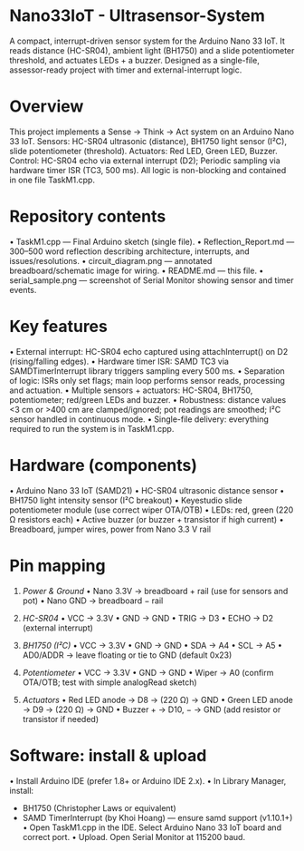 # Nano33IoT - Ultrasensor-System
A compact, interrupt-driven sensor system for the Arduino Nano 33 IoT. It reads distance (HC-SR04), ambient light (BH1750) and a slide potentiometer threshold, and actuates LEDs + a buzzer. Designed as a single-file, assessor-ready project with timer and external-interrupt logic.

# Overview
This project implements a Sense → Think → Act system on an Arduino Nano 33 IoT.
Sensors: HC-SR04 ultrasonic (distance), BH1750 light sensor (I²C), slide potentiometer (threshold).
Actuators: Red LED, Green LED, Buzzer.
Control: HC-SR04 echo via external interrupt (D2); Periodic sampling via hardware timer ISR (TC3, 500 ms). All logic is non-blocking and contained in one file TaskM1.cpp.

# Repository contents
• TaskM1.cpp — Final Arduino sketch (single file).
• Reflection_Report.md — 300–500 word reflection describing architecture, interrupts, and issues/resolutions.
• circuit_diagram.png — annotated breadboard/schematic image for wiring.
• README.md — this file.
• serial_sample.png — screenshot of Serial Monitor showing sensor and timer events.

# Key features 
• External interrupt: HC-SR04 echo captured using attachInterrupt() on D2 (rising/falling edges).
• Hardware timer ISR: SAMD TC3 via SAMDTimerInterrupt library triggers sampling every 500 ms.
• Separation of logic: ISRs only set flags; main loop performs sensor reads, processing and actuation.
• Multiple sensors + actuators: HC-SR04, BH1750, potentiometer; red/green LEDs and buzzer.
• Robustness: distance values <3 cm or >400 cm are clamped/ignored; pot readings are smoothed; I²C sensor handled in continuous mode.
• Single-file delivery: everything required to run the system is in TaskM1.cpp.

# Hardware (components)
• Arduino Nano 33 IoT (SAMD21)
• HC-SR04 ultrasonic distance sensor
• BH1750 light intensity sensor (I²C breakout)
• Keyestudio slide potentiometer module (use correct wiper OTA/OTB)
• LEDs: red, green (220 Ω resistors each)
• Active buzzer (or buzzer + transistor if high current)
• Breadboard, jumper wires, power from Nano 3.3 V rail

# Pin mapping
1. _Power & Ground_
• Nano 3.3V → breadboard + rail (use for sensors and pot)
• Nano GND → breadboard − rail

2. _HC-SR04_
• VCC → 3.3V
• GND → GND
• TRIG → D3
• ECHO → D2 (external interrupt)

3. _BH1750 (I²C)_
• VCC → 3.3V
• GND → GND
• SDA → A4
• SCL → A5
• AD0/ADDR → leave floating or tie to GND (default 0x23)

4. _Potentiometer_
• VCC → 3.3V
• GND → GND
• Wiper → A0 (confirm OTA/OTB; test with simple analogRead sketch)

5. _Actuators_
• Red LED anode → D8 → (220 Ω) → GND
• Green LED anode → D9 → (220 Ω) → GND
• Buzzer + → D10, − → GND (add resistor or transistor if needed)

# Software: install & upload
• Install Arduino IDE (prefer 1.8+ or Arduino IDE 2.x).
• In Library Manager, install:
  - BH1750 (Christopher Laws or equivalent)
  - SAMD TimerInterrupt (by Khoi Hoang) — ensure samd support (v1.10.1+)
• Open TaskM1.cpp in the IDE. Select Arduino Nano 33 IoT board and correct port.
• Upload. Open Serial Monitor at 115200 baud.
